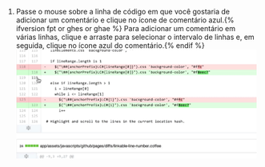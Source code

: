 1. Passe o mouse sobre a linha de código em que você gostaria de adicionar um comentário e clique no ícone de comentário azul.{% ifversion fpt or ghes or ghae %} Para adicionar um comentário em várias linhas, clique e arraste para selecionar o intervalo de linhas e, em seguida, clique no ícone azul do comentário.{% endif %} ![Ícone de comentário azul](/assets/images/help/commits/hover-comment-icon.gif)
